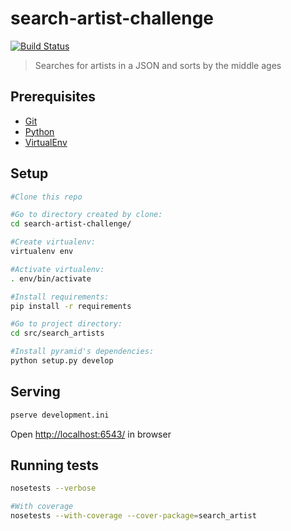 # search-artist-challenge
[![Build Status](https://travis-ci.org/otaviosoares/search-artist-challenge.svg?branch=master)](https://travis-ci.org/otaviosoares/search-artist-challenge)
> Searches for artists in a JSON and sorts by the middle ages

## Prerequisites

- [Git](https://git-scm.com/)
- [Python](https://www.python.org/)
- [VirtualEnv](https://github.com/pypa/virtualenv)

## Setup

```bash
#Clone this repo

#Go to directory created by clone:
cd search-artist-challenge/

#Create virtualenv:
virtualenv env

#Activate virtualenv:
. env/bin/activate

#Install requirements:
pip install -r requirements

#Go to project directory:
cd src/search_artists

#Install pyramid's dependencies:
python setup.py develop
```

## Serving
```bash
pserve development.ini
```

Open [http://localhost:6543/](http://localhost:6543/) in browser


## Running tests
```bash
nosetests --verbose

#With coverage
nosetests --with-coverage --cover-package=search_artist
```
